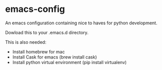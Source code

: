 emacs-config
============

An emacs configuration containing nice to haves for python development.

Dowload this to your .emacs.d directory.

This is also needed:
- Install homebrew for mac
- Install Cask for emacs (brew install cask)
- Install python virtual environment (pip install virtualenv)
